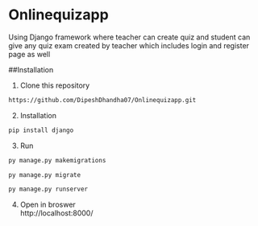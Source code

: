 # Onlinequizapp
Using Django framework where teacher can create quiz and student can give any quiz exam created by teacher which includes login and register page as well 


##Installation
1. Clone this repository

```html
https://github.com/DipeshDhandha07/Onlinequizapp.git
```
2. Installation

```html
pip install django
```
3. Run
```html
py manage.py makemigrations
```

```html
py manage.py migrate
```

```html
py manage.py runserver
```
4. Open in broswer<br>
http://localhost:8000/ 
